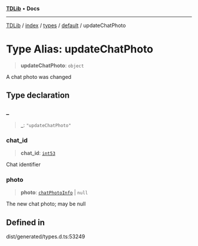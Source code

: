 [**TDLib**](../../../../../../README.md) • **Docs**

***

[TDLib](../../../../../../modules.md) / [index](../../../../../README.md) / [types](../../../README.md) / [default](../README.md) / updateChatPhoto

# Type Alias: updateChatPhoto

> **updateChatPhoto**: `object`

A chat photo was changed

## Type declaration

### \_

> **\_**: `"updateChatPhoto"`

### chat\_id

> **chat\_id**: [`int53`](int53-1.md)

Chat identifier

### photo

> **photo**: [`chatPhotoInfo`](chatPhotoInfo-1.md) \| `null`

The new chat photo; may be null

## Defined in

dist/generated/types.d.ts:53249
